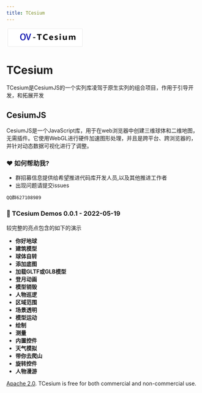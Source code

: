 ```yaml
---
title: TCesium
---
```

<img src="https://github.com/light-come/TCesium/blob/main/assets/images/logo.png" width="40%" />

# TCesium
TCesium是CesiumJS的一个实列库凌驾于原生实列的组合项目，作用于引导开发，和拓展开发
## CesiumJS
CesiumJS是一个JavaScript库，用于在web浏览器中创建三维球体和二维地图，无需插件。它使用WebGL进行硬件加速图形处理，并且是跨平台、跨浏览器的，并针对动态数据可视化进行了调整。
### ❤️ 如何帮助我? 

- 群招募信息提供给希望推进代码库开发人员,以及其他推进工作者
- 出现问题请提交issues 

```sh
QQ群627108989
```
### :clap: TCesium Demos 0.0.1 - 2022-05-19
较完整的亮点包含的如下的演示
- **你好地球**
- **建筑模型**
- **球体自转**
- **添加底图**
- **加载GLTF或GLB模型**
- **登月动画**
- **模型销毁**
- **人物巡逻**
- **区域范围**
- **场景透明**
- **模型运动**
- **绘制**
- **测量**
- **内置控件**
- **天气模拟**
- **带你去爬山**
- **旋转控件**
- **人物漫游**

[Apache 2.0](http://www.apache.org/licenses/LICENSE-2.0.html). TCesium is free for both commercial and non-commercial use.
